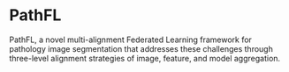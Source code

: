 # PathFL
PathFL, a novel multi-alignment Federated Learning framework for pathology image segmentation that addresses these challenges through three-level alignment strategies of image, feature, and model aggregation.
